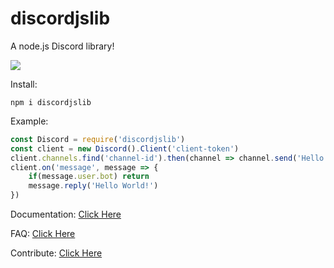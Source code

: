 # discordjslib
A node.js Discord library!

<a href="https://nodei.co/npm/discordjslib/"><img src="https://nodei.co/npm/discordjslib.png?compact=true"></a>

Install: 
```
npm i discordjslib
```


Example:
```js
const Discord = require('discordjslib')
const client = new Discord().Client('client-token')
client.channels.find('channel-id').then(channel => channel.send('Hello World!'))
client.on('message', message => {
    if(message.user.bot) return
    message.reply('Hello World!')
})
```


Documentation: 
[Click Here](https://github.com/discordjslib/discordjslib/blob/main/Documentation/Welcome.md)


FAQ: 
[Click Here](https://github.com/discordjslib/discordjslib/blob/main/Documentation/FAQ.md)


Contribute: 
[Click Here](https://opensource.guide/how-to-contribute/)